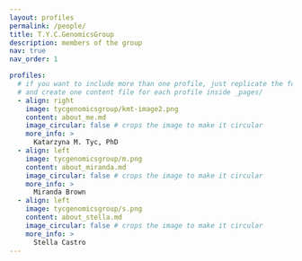```yaml
---
layout: profiles
permalink: /people/
title: T.Y.C.GenomicsGroup
description: members of the group
nav: true
nav_order: 1

profiles:
  # if you want to include more than one profile, just replicate the following block
  # and create one content file for each profile inside _pages/
  - align: right
    image: tycgenomicsgroup/kmt-image2.png
    content: about_me.md
    image_circular: false # crops the image to make it circular
    more_info: >
      Katarzyna M. Tyc, PhD
  - align: left
    image: tycgenomicsgroup/m.png
    content: about_miranda.md
    image_circular: false # crops the image to make it circular
    more_info: >
      Miranda Brown
  - align: left
    image: tycgenomicsgroup/s.png
    content: about_stella.md
    image_circular: false # crops the image to make it circular
    more_info: >
      Stella Castro
---
```

